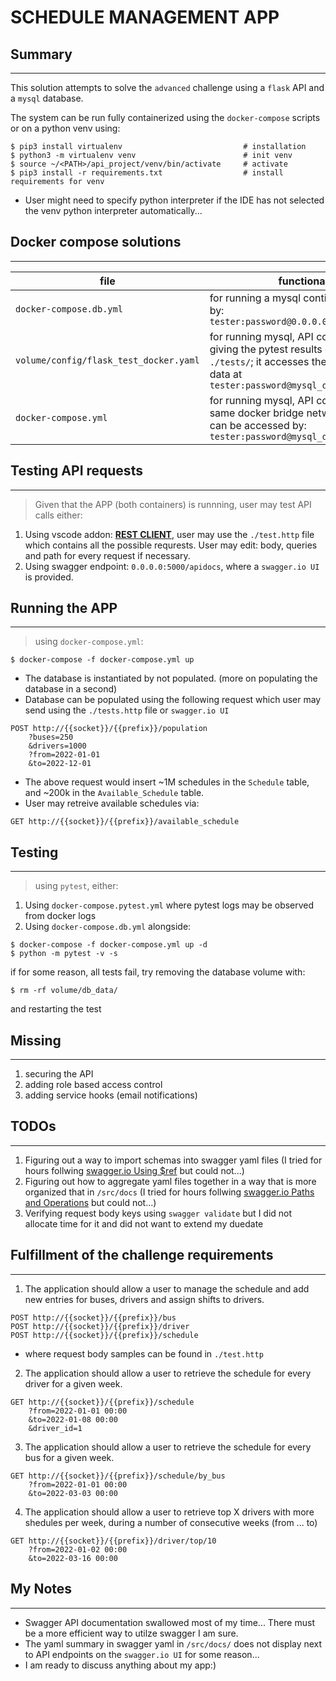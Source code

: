 # SCHEDULE MANAGEMENT APP

## Summary
---
This solution attempts to solve the `advanced` challenge using a `flask` API and a `mysql` database.

The system can be run fully containerized using the `docker-compose` scripts or on a python venv using:
```shell
$ pip3 install virtualenv                           # installation
$ python3 -m virtualenv venv                        # init venv
$ source ~/<PATH>/api_project/venv/bin/activate     # activate
$ pip3 install -r requirements.txt                  # install requirements for venv
```
* User might need to specify python interpreter if the IDE has not selected the venv python interpreter automatically...

## Docker compose solutions
---
| file | functionality |
| --- | --- |
| `docker-compose.db.yml` | for running a mysql contianer accessible by: `tester:password@0.0.0.0:3306/Schedules` |
| `volume/config/flask_test_docker.yaml` | for running mysql, API containers and giving the pytest results defined in `./tests/`; it accesses the containerized data at `tester:password@mysql_db:3306/Schedules` |
| `docker-compose.yml` | for running mysql, API containers on the same docker bridge network where db can be accessed by: `tester:password@mysql_db:3306/Schedules` |

## Testing API requests
---
> Given that the APP (both containers) is runnning, user may test API calls either:
1. Using vscode addon: [__REST CLIENT__](https://marketplace.visualstudio.com/items?), user may use the `./test.http` file which contains all the possible requrests. User may edit: body, queries and path for every request if necessary.
2. Using swagger endpoint: `0.0.0.0:5000/apidocs`, where a `swagger.io UI` is provided.

## Running the APP
---
> using `docker-compose.yml`:
```
$ docker-compose -f docker-compose.yml up
```
* The database is instantiated by not populated. (more on populating the database in a second)
* Database can be populated using the following request which user may send using the `./tests.http` file or `swagger.io UI`
```text
POST http://{{socket}}/{{prefix}}/population
    ?buses=250
    &drivers=1000
    ?from=2022-01-01
    &to=2022-12-01
```
* The above request would insert ~1M schedules in the `Schedule` table, and ~200k in the `Available_Schedule` table.
* User may retreive available schedules via:
```
GET http://{{socket}}/{{prefix}}/available_schedule
```

## Testing
---
> using `pytest`, either:
1. Using `docker-compose.pytest.yml` where pytest logs may be observed from docker logs
2. Using `docker-compose.db.yml` alongside:
```shell
$ docker-compose -f docker-compose.yml up -d
$ python -m pytest -v -s
```
if for some reason, all tests fail, try removing the database volume with:
```shell
$ rm -rf volume/db_data/
```
and restarting the test

## Missing
---
1. securing the API
2. adding role based access control
1. adding service hooks (email notifications)

## TODOs
---
1. Figuring out a way to import schemas into swagger yaml files (I tried for hours follwing [swagger.io Using $ref](https://swagger.io/docs/specification/using-ref/) but could not...)
2. Figuring out how to aggregate yaml files together in a way that is more organized that in `/src/docs` (I tried for hours follwing [swagger.io Paths and Operations](https://swagger.io/docs/specification/paths-and-operations/) but could not...)
3. Verifying request body keys using `swagger validate` but I did not allocate time for it and did not want to extend my duedate

## Fulfillment of the challenge requirements
---
1. The application should allow a user to manage the schedule and add new entries for buses, drivers and assign shifts to drivers.
```
POST http://{{socket}}/{{prefix}}/bus
POST http://{{socket}}/{{prefix}}/driver
POST http://{{socket}}/{{prefix}}/schedule
```
* where request body samples can be found in `./test.http`

2. The application should allow a user to retrieve the schedule for every driver for a given week.
```
GET http://{{socket}}/{{prefix}}/schedule
    ?from=2022-01-01 00:00
    &to=2022-01-08 00:00
    &driver_id=1
```
3. The application should allow a user to retrieve the schedule for every bus for a given week.
```
GET http://{{socket}}/{{prefix}}/schedule/by_bus
    ?from=2022-01-01 00:00
    &to=2022-03-03 00:00
```
4. The application should allow a user to retrieve top X drivers with more shedules per week, during a number of consecutive weeks (from ... to)
```
GET http://{{socket}}/{{prefix}}/driver/top/10
    ?from=2022-01-02 00:00
    &to=2022-03-16 00:00
```

## My Notes
---
* Swagger API documentation swallowed most of my time... There must be a more efficient way to utilze swagger I am sure.
* The yaml summary in swagger yaml in `/src/docs/` does not display next to API endpoints on the `swagger.io UI` for some reason...
* I am ready to discuss anything about my app:)
